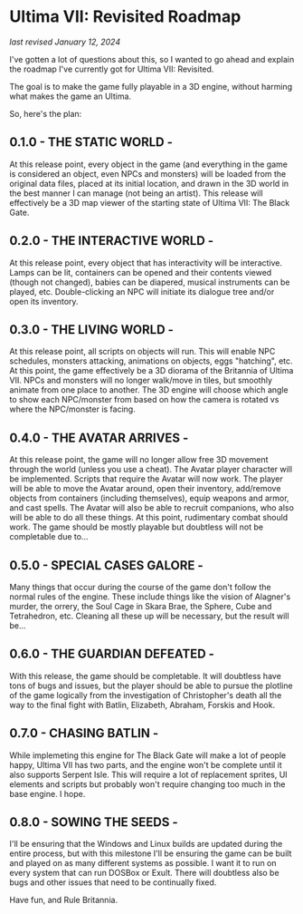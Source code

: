 # Ultima VII: Revisited Roadmap

*last revised January 12, 2024*

I've gotten a lot of questions about this, so I wanted to go ahead and explain the roadmap I've currently got for Ultima VII: Revisited.

The goal is to make the game fully playable in a 3D engine, without harming what makes the game an Ultima.

So, here's the plan:

## 0.1.0 - THE STATIC WORLD -
At this release point, every object in the game (and everything in the game is considered an object, even NPCs and monsters) will be loaded from the
original data files, placed at its initial location, and drawn in the 3D world in the best manner I can manage (not being an artist).  This release will
effectively be a 3D map viewer of the starting state of Ultima VII: The Black Gate.

## 0.2.0 - THE INTERACTIVE WORLD -
At this release point, every object that has interactivity will be interactive.  Lamps can be lit, containers can be opened and their contents viewed
(though not changed), babies can be diapered, musical instruments can be played, etc.  Double-clicking an NPC will initiate its dialogue tree and/or open its inventory.

## 0.3.0 - THE LIVING WORLD -
At this release point, all scripts on objects will run.  This will enable NPC schedules, monsters attacking, animations on objects, eggs "hatching",
etc.  At this point, the game effectively be a 3D diorama of the Britannia of Ultima VII.  NPCs and monsters will no longer walk/move in tiles, but
smoothly animate from one place to another.  The 3D engine will choose which angle to show each NPC/monster from based on how the camera is rotated vs
where the NPC/monster is facing.

## 0.4.0 - THE AVATAR ARRIVES - 
At this release point, the game will no longer allow free 3D movement through the world (unless you use a cheat).  The Avatar player character will be
implemented.  Scripts that require the Avatar will now work.  The player will be able to move the Avatar around, open their inventory, add/remove objects
from containers (including themselves), equip weapons and armor, and cast spells.  The Avatar will also be able to recruit companions, who also will be
able to do all these things.  At this point, rudimentary combat should work.  The game should be mostly playable but doubtless will not be completable
due to...

## 0.5.0 - SPECIAL CASES GALORE - 
Many things that occur during the course of the game don't follow the normal rules of the engine. These include things like the vision of Alagner's
murder, the orrery, the Soul Cage in Skara Brae, the Sphere, Cube and Tetrahedron, etc.  Cleaning all these up will be necessary, but the result will
be...

## 0.6.0 - THE GUARDIAN DEFEATED -
With this release, the game should be completable.  It will doubtless have tons of bugs and issues, but the player should be able to pursue the plotline
of the game logically from the investigation of Christopher's death all the way to the final fight with Batlin, Elizabeth, Abraham, Forskis and Hook.

## 0.7.0 - CHASING BATLIN -
While implemeting this engine for The Black Gate will make a lot of people happy, Ultima VII has two parts, and the engine won't be complete until it also supports Serpent Isle.  This will require a lot of replacement sprites, UI elements and scripts but probably won't require changing too much in the base engine.  I hope.

## 0.8.0 - SOWING THE SEEDS -
I'll be ensuring that the Windows and Linux builds are updated during the entire process, but with this milestone I'll be ensuring the game can be built
and played on as many different systems as possible.  I want it to run on every system that can run DOSBox or Exult.  There will doubtless also be bugs
and other issues that need to be continually fixed.

Have fun, and Rule Britannia.
